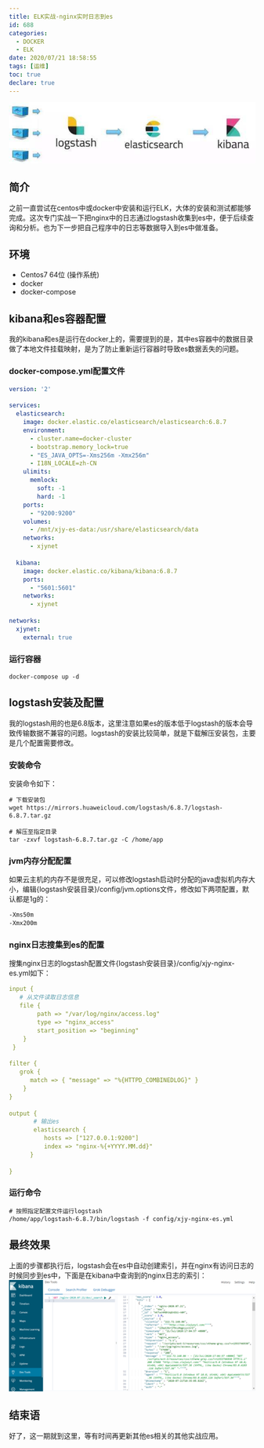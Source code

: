 ```yaml
---
title: ELK实战-nginx实时日志到es
id: 688
categories:
  - DOCKER
  - ELK
date: 2020/07/21 18:58:55        
tags: [运维]
toc: true
declare: true
---
```


![img](/img/xjy/p67000.png)<br/>

## 简介

之前一直尝试在centos中或docker中安装和运行ELK，大体的安装和测试都能够完成。这次专门实战一下把nginx中的日志通过logstash收集到es中，便于后续查询和分析。也为下一步把自己程序中的日志等数据导入到es中做准备。
<!--more-->

## 环境

+ Centos7 64位 (操作系统)
+ docker
+ docker-compose


## kibana和es容器配置
我的kibana和es是运行在docker上的，需要提到的是，其中es容器中的数据目录做了本地文件挂载映射，是为了防止重新运行容器时导致es数据丢失的问题。

### docker-compose.yml配置文件
``` yml
version: '2'

services:
  elasticsearch:
    image: docker.elastic.co/elasticsearch/elasticsearch:6.8.7
    environment:
      - cluster.name=docker-cluster
      - bootstrap.memory_lock=true
      - "ES_JAVA_OPTS=-Xms256m -Xmx256m"
      - I18N_LOCALE=zh-CN
    ulimits:
      memlock:
        soft: -1
        hard: -1
    ports:
      - "9200:9200"
    volumes:
      - /mnt/xjy-es-data:/usr/share/elasticsearch/data
    networks: 
      - xjynet

  kibana:
    image: docker.elastic.co/kibana/kibana:6.8.7
    ports:
      - "5601:5601"
    networks: 
      - xjynet

networks:
  xjynet:
    external: true
```

### 运行容器
```
docker-compose up -d
```

## logstash安装及配置
我的logstash用的也是6.8版本，这里注意如果es的版本低于logstash的版本会导致传输数据不兼容的问题。logstash的安装比较简单，就是下载解压安装包，主要是几个配置需要修改。

### 安装命令
安装命令如下：
``` shell
# 下载安装包
wget https://mirrors.huaweicloud.com/logstash/6.8.7/logstash-6.8.7.tar.gz

# 解压至指定目录
tar -zxvf logstash-6.8.7.tar.gz -C /home/app
```
### jvm内存分配配置
如果云主机的内存不是很充足，可以修改logstash启动时分配的java虚拟机内存大小，编辑{logstash安装目录}/config/jvm.options文件，修改如下两项配置，默认都是1g的：
``` xml
-Xms50m
-Xmx200m
```
### nginx日志搜集到es的配置
搜集nginx日志的logstash配置文件{logstash安装目录}/config/xjy-nginx-es.yml如下：
``` yml
input {
   # 从文件读取日志信息
   file {
        path => "/var/log/nginx/access.log"
        type => "nginx_access"
        start_position => "beginning"
    }
 }
 
filter {
   grok {
      match => { "message" => "%{HTTPD_COMBINEDLOG}" }
    }
}
 
output {
       # 输出es
       elasticsearch {
          hosts => ["127.0.0.1:9200"]
          index => "nginx-%{+YYYY.MM.dd}"
      }
 
}
```

### 运行命令
``` shell
# 按照指定配置文件运行logstash
/home/app/logstash-6.8.7/bin/logstash -f config/xjy-nginx-es.yml
```

## 最终效果
上面的步骤都执行后，logstash会在es中自动创建索引，并在nginx有访问日志的时候同步到es中，下面是在kibana中查询到的nginx日志的索引：
![img](/img/xjy/p67001.png)<br/>


## 结束语
好了，这一期就到这里，等有时间再更新其他es相关的其他实战应用。

